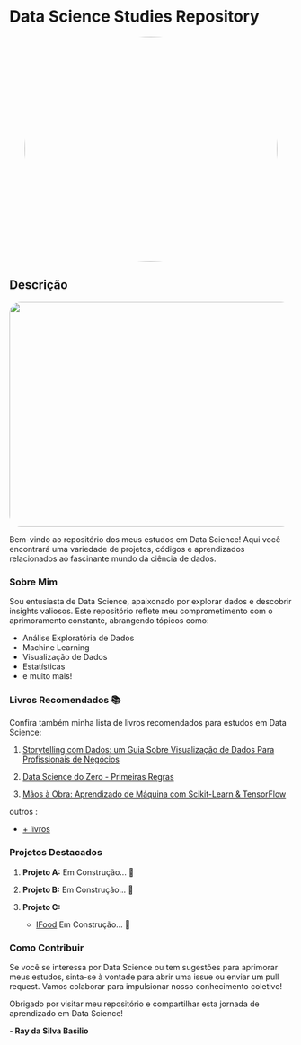 # Data Science Studies Repository
<p align="center">
  <img src="https://github.com/RayBasilio123/Data-Scientist-2023/assets/58826286/6c8e976e-a86d-480a-8bde-0574dca2e06b" width="450" height="400" style="border-radius: 50%;">
</p>

## Descrição
<p align="center">
  <img src="https://github.com/RayBasilio123/Data-Scientist-2023/assets/58826286/26554054-5983-4e06-9a67-0a1d82795bb0" width="900" height="400" style="border-radius: 20px;">
</p>

Bem-vindo ao repositório dos meus estudos em Data Science! Aqui você encontrará uma variedade de projetos, códigos e aprendizados relacionados ao fascinante mundo da ciência de dados.

### Sobre Mim


Sou entusiasta de Data Science, apaixonado por explorar dados e descobrir insights valiosos. Este repositório reflete meu comprometimento com o aprimoramento constante, abrangendo tópicos como:

- Análise Exploratória de Dados
- Machine Learning
- Visualização de Dados
- Estatísticas
- e muito mais!

### Livros Recomendados 📚

Confira também minha lista de livros recomendados para estudos em Data Science:
1. [Storytelling com Dados: um Guia Sobre Visualização de Dados Para Profissionais de Negócios](https://edisciplinas.usp.br/pluginfile.php/6585707/mod_resource/content/1/Cole%20Nussbaumer%20Knaflic%20%282017%29.%20Storytelling%20com%20Dados%20_%20um%20Guia%20Sobre%20Visualização%20de%20Dados%20Para%20Profissionais%20de%20Negócios.pdf)

2. [Data Science do Zero - Primeiras Regras](https://edisciplinas.usp.br/pluginfile.php/5742167/mod_resource/content/1/Data%20Science%20do%20zero%20-%20Primeiras%20regras.pdf)

3. [Mãos à Obra: Aprendizado de Máquina com Scikit-Learn & TensorFlow](https://www.amazon.com.br/M%C3%A3os-obra-aprendizado-scikit-learn-tensorflow/dp/8550803812)

outros : 

- [ + livros](https://github.com/Saurav6789/Books-/tree/master)



### Projetos Destacados

1. **Projeto A:**
   Em Construção... 🚧


2. **Projeto B:**
   Em Construção... 🚧

  

3. **Projeto C:**
   - [IFood](https://github.com/RayBasilio123/Data-Scientist-2023/tree/main/projetos/IFood)
   Em Construção... 🚧


### Como Contribuir

Se você se interessa por Data Science ou tem sugestões para aprimorar meus estudos, sinta-se à vontade para abrir uma issue ou enviar um pull request. Vamos colaborar para impulsionar nosso conhecimento coletivo!

Obrigado por visitar meu repositório e compartilhar esta jornada de aprendizado em Data Science!

**- Ray da Silva Basilio** 
